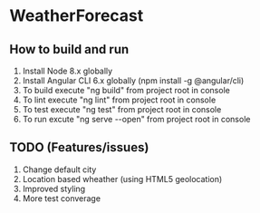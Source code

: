 # WeatherForecast

## How to build and run
1. Install Node 8.x globally
2. Install Angular CLI 6.x globally (npm install -g @angular/cli)
3. To build execute "ng build" from project root in console
4. To lint execute "ng lint" from project root in console
5. To test execute "ng test" from project root in console
6. To run excute "ng serve --open" from project root in console

## TODO (Features/issues)
1. Change default city
2. Location based wheather (using HTML5 geolocation)
3. Improved styling
4. More test converage